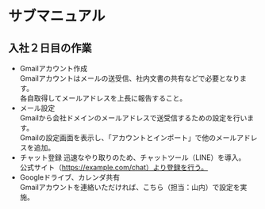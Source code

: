 # サブマニュアル
## 入社２日目の作業  
- Gmailアカウント作成  
Gmailアカウントはメールの送受信、社内文書の共有などで必要となります。  
各自取得してメールアドレスを上長に報告すること。  
- メール設定  
Gmailから会社ドメインのメールアドレスで送受信するための設定を行います。  
Gmailの設定画面を表示し、「アカウントとインポート」で他のメールアドレスを追加。  
- チャット登録
迅速なやり取りのため、チャットツール（LINE）を導入。  
公式サイト（https://example.com/chat）より登録を行う。  
- Googleドライブ、カレンダ共有  
Gmailアカウントを連絡いただければ、こちら（担当：山内）で設定を実施。  